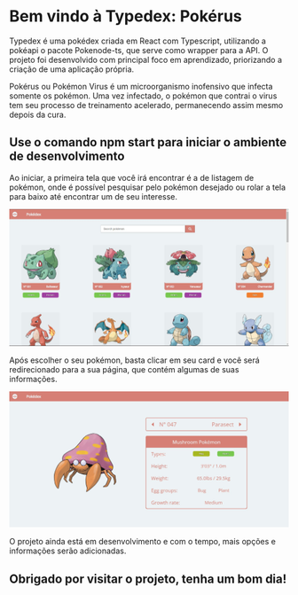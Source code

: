 # Bem vindo à Typedex: Pokérus

Typedex é uma pokédex criada em React com Typescript, utilizando a pokéapi o pacote Pokenode-ts, que serve como wrapper para a API. O projeto foi desenvolvido com principal foco em aprendizado, priorizando a criação de uma aplicação própria.

Pokérus ou Pokémon Virus é um microorganismo inofensivo que infecta somente os pokémon. Uma vez infectado, o pokémon que contrai o virus tem seu processo de treinamento acelerado, permanecendo assim mesmo depois da cura.

## Use o comando <b>npm start</b> para iniciar o ambiente de desenvolvimento

Ao iniciar, a primeira tela que você irá encontrar é a de listagem de pokémon, onde é possível pesquisar pelo pokémon desejado ou rolar a tela para baixo até encontrar um de seu interesse.

<img src='src/assets/preview/lista01.jpg'/>

Após escolher o seu pokémon, basta clicar em seu card e você será redirecionado para a sua página, que contém algumas de suas informações.

<img src='src/assets/preview/pokemon01.jpg'/>

O projeto ainda está em desenvolvimento e com o tempo, mais opções e informações serão adicionadas.

## Obrigado por visitar o projeto, tenha um bom dia!

<!-- # Getting Started with Create React App

This project was bootstrapped with [Create React App](https://github.com/facebook/create-react-app).

## Available Scripts

In the project directory, you can run:

### `npm start`

Runs the app in the development mode.\
Open [http://localhost:3000](http://localhost:3000) to view it in the browser.

The page will reload if you make edits.\
You will also see any lint errors in the console.

### `npm test`

Launches the test runner in the interactive watch mode.\
See the section about [running tests](https://facebook.github.io/create-react-app/docs/running-tests) for more information.

### `npm run build`

Builds the app for production to the `build` folder.\
It correctly bundles React in production mode and optimizes the build for the best performance.

The build is minified and the filenames include the hashes.\
Your app is ready to be deployed!

See the section about [deployment](https://facebook.github.io/create-react-app/docs/deployment) for more information.

### `npm run eject`

**Note: this is a one-way operation. Once you `eject`, you can’t go back!**

If you aren’t satisfied with the build tool and configuration choices, you can `eject` at any time. This command will remove the single build dependency from your project.

Instead, it will copy all the configuration files and the transitive dependencies (webpack, Babel, ESLint, etc) right into your project so you have full control over them. All of the commands except `eject` will still work, but they will point to the copied scripts so you can tweak them. At this point you’re on your own.

You don’t have to ever use `eject`. The curated feature set is suitable for small and middle deployments, and you shouldn’t feel obligated to use this feature. However we understand that this tool wouldn’t be useful if you couldn’t customize it when you are ready for it.

## Learn More

You can learn more in the [Create React App documentation](https://facebook.github.io/create-react-app/docs/getting-started).

To learn React, check out the [React documentation](https://reactjs.org/). -->

